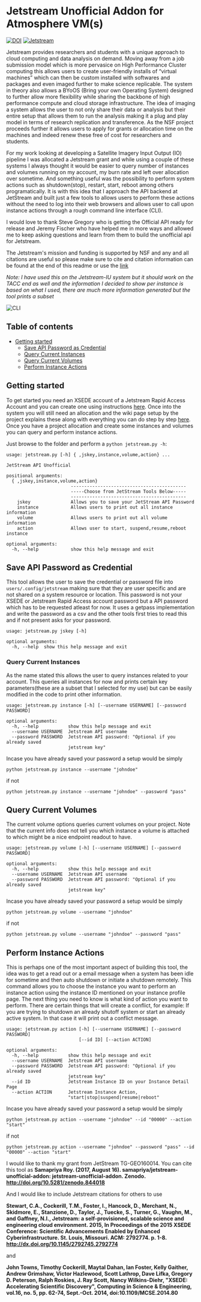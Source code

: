 # Jetstream Unofficial Addon for Atmosphere VM(s)
[![DOI](https://zenodo.org/badge/DOI/10.5281/zenodo.844018.svg)](https://doi.org/10.5281/zenodo.844018)
[![Jetstream](https://img.shields.io/badge/SupportedBy%3A-JetStream-brightgreen.svg)](https://jetstream-cloud.org/)

Jetstream provides researchers and students with a unique approach to cloud computing and data analysis on demand. Moving away from a job submission model which is more pervasice on High Performance Cluster computing this allows users to create user-friendly installs of “virtual machines” which can then be custom installed with softwares and packages and even imaged further to make science replicable. The system in theory also allows a BYoOS (Bring your own Operating System) designed to further allow more flexibility while sharing the backbone of high performance compute and cloud storage infrastructure. The idea of imaging a system allows the user to not only share their data or analysis but their entire setup that allows them to run the analysis making it a plug and play model in terms of research replication and transference. As the NSF project proceeds further it allows users to apply for grants or allocation time on the machines and indeed renew these free of cost for researchers and students. 

For my work looking at developing a Satellite Imagery Input Output (IO) pipeline I was allocated a Jetstream grant and while using a couple of these systems I always thought it would be easier to query number of instances and volumes running on my account, my burn rate and left over allocation over sometime. And something useful was the possibility to perform system actions such as shutdown(stop), restart, start, reboot among others programatically. It is with this idea that I approach the API backend at JetStream and built just a few tools to allows users to perform these actions without the need to log into their web browsers and allows user to call upon instance actions through a rough command line interface (CLI).

I would love to thank Steve Gregory who is getting the Official API ready for release and Jeremy Fischer who have helped me in more ways and allowed me to keep asking questions and learn from them to build the unofficial api for Jetstream.

The Jetstream's mission and funding is supported by NSF and any and all citations are useful so please make sure to cite and citation information can be found at the end of this readme or use the [link](https://jetstream-cloud.org/research/citing-jetstream.php)

*Note: I have used this on the Jetstream-IU system but it should work on the TACC end as well and the information I decided to show per instance is based on what I used, there are much more information generated but the tool prints a subset*

![CLI](http://i.imgur.com/52eJzp6.gif)

## Table of contents
* [Getting started](#getting-started)
    * [Save API Password as Credential](#save-api-password-as-credential)
    * [Query Current Instances](#query-current-instances)
    * [Query Current Volumes](#query-current-volumes)
    * [Perform Instance Actions](#perform-instance-actions)

## Getting started
To get started you need an XSEDE account of a Jetstream Rapid Access Account and you can create one using instructions [here](https://iujetstream.atlassian.net/wiki/display/JWT/Get+a+Jetstream+Rapid+Access+account). Once into the system you will still need an allocation and the wiki page setup by the project explains these along with everything you can do step by step [here](https://iujetstream.atlassian.net/wiki/spaces/JWT/overview). Once you have a project allocation and create some instances and volumes you can query and perform instance actions.

Just browse to the folder and perform a `python jetstream.py -h`:
```
usage: jetstream.py [-h] { ,jskey,instance,volume,action} ...

JetStream API Unofficial

positional arguments:
  { ,jskey,instance,volume,action}
                        -------------------------------------------
                        -----Choose from JetStream Tools Below-----
                        -------------------------------------------
    jskey               Allows you to save your JetStream API Password
    instance            Allows users to print out all instance information
    volume              Allows users to print out all volume information
    action              Allows user to start, suspend,resume,reboot instance

optional arguments:
  -h, --help            show this help message and exit

```

## Save API Password as Credential
This tool allows the user to save the credential or password file into ```users/.config/jetstream``` making sure that they are user specific and are not shared on a system resource or location. This password is not your XSEDE or Jetstream Rapid Access account password but a API password which has to be requested atleast for now. It uses a getpass implementation and write the password as a csv and the other tools first tries to read this and if not present asks for your password.

```
usage: jetstream.py jskey [-h]

optional arguments:
  -h, --help  show this help message and exit

```

### Query Current Instances
As the name stated this allows the user to query instances related to your account. This queries all instances for now and prints certain key parameters(these are a subset that I selected for my use) but can be easily modified in the code to print other information.

```
usage: jetstream.py instance [-h] [--username USERNAME] [--password PASSWORD]

optional arguments:
  -h, --help           show this help message and exit
  --username USERNAME  Jetstream API username
  --password PASSWORD  Jetstream API password: "Optional if you already saved
                       jetstream key"
```
Incase you have already saved your password a setup would be simply

```
python jetstream.py instance --username "johndoe"
```
if not
```
python jetstream.py instance --username "johndoe" --password "pass"
```
## Query Current Volumes
The current volume options queries current volumes on your project. Note that the current info does not tell you which instance a volume is attached to which might be a nice endpoint readout to have.

```
usage: jetstream.py volume [-h] [--username USERNAME] [--password PASSWORD]

optional arguments:
  -h, --help           show this help message and exit
  --username USERNAME  Jetstream API username
  --password PASSWORD  Jetstream API password: "Optional if you already saved
                       jetstream key"
```
Incase you have already saved your password a setup would be simply
```
python jetstream.py volume --username "johndoe"
```
if not
```
python jetstream.py volume --username "johndoe" --password "pass"
```
 
## Perform Instance Actions
This is perhaps one of the most important aspect of building this tool, the idea was to get a read out or a email message when a system has been idle for sometime and then auto shutdown or initiate a shutdown remotely. This command allows you to choose the instance you want to perform an instance action using the instance ID mentioned on your instance profile page. The next thing you need to know is what kind of action you want to perform. There are certain things that will create a conflict, for example: If you are trying to shutdown an already shutoff system or start an already active system. In that case it will print out a conflict message.

```
usage: jetstream.py action [-h] [--username USERNAME] [--password PASSWORD]
                           [--id ID] [--action ACTION]

optional arguments:
  -h, --help           show this help message and exit
  --username USERNAME  Jetstream API username
  --password PASSWORD  Jetstream API password: "Optional if you already saved
                       jetstream key"
  --id ID              Jetstream Instance ID on your Instance Detail Page
  --action ACTION      Jetstream Instance Action,
                       "start|stop|suspend|resume|reboot"
```
Incase you have already saved your password a setup would be simply
```
python jetstream.py action --username "johndoe" --id "00000" --action "start"
```
if not 
```
python jetstream.py action --username "johndoe" --password "pass" --id "00000" --action "start"
```


I would like to thank my grant from JetStream TG-GEO160014. You can cite this tool as 
**Samapriya Roy. (2017, August 16). samapriya/jetstream-unofficial-addon: jetstream-unofficial-addon. Zenodo. http://doi.org/10.5281/zenodo.844018**

And I would like to include Jetstream citations for others to use

**Stewart, C.A., Cockerill, T.M., Foster, I., Hancock, D., Merchant, N., Skidmore, E., Stanzione, D., Taylor, J., Tuecke, S., Turner, G., Vaughn, M., and Gaffney, N.I., Jetstream: a self-provisioned, scalable science and engineering cloud environment. 2015, In Proceedings of the 2015 XSEDE Conference: Scientific Advancements Enabled by Enhanced Cyberinfrastructure. St. Louis, Missouri.  ACM: 2792774.  p. 1-8. http://dx.doi.org/10.1145/2792745.2792774**

and

**John Towns, Timothy Cockerill, Maytal Dahan, Ian Foster, Kelly Gaither, Andrew Grimshaw, Victor Hazlewood, Scott Lathrop, Dave Lifka, Gregory D. Peterson, Ralph Roskies, J. Ray Scott, Nancy Wilkins-Diehr, "XSEDE: Accelerating Scientific Discovery", Computing in Science & Engineering, vol.16, no. 5, pp. 62-74, Sept.-Oct. 2014, doi:10.1109/MCSE.2014.80**
